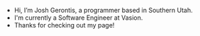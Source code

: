 - Hi, I’m Josh Gerontis, a programmer based in Southern Utah.
- I'm currently a Software Engineer at Vasion.
- Thanks for checking out my page!

<!---
jgerontis/jgerontis is a ✨ special ✨ repository because its `README.md` (this file) appears on your GitHub profile.
You can click the Preview link to take a look at your changes.
--->
